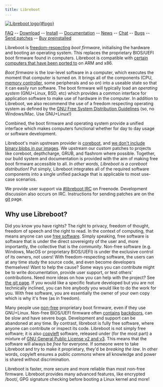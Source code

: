 ```yaml
---
title: Libreboot
...
```


[![Libreboot logo](logo/logo.svg "Canteloupe, the libreboot
mascot"){#logo}](faq.md#who-did-the-logo)

[FAQ](faq.md)                                                               --
[Download](download.md)                                                     --
[Install](docs/install/)                                                    --
[Documentation](docs/)                                                      --
[News](news/)                                                               --
[Chat](https://webchat.freenode.net/?channels=libreboot)                    --
[Bugs](https://notabug.org/libreboot/libreboot/issues)                      --
[Send patches](git.md)                                                      --
[Buy preinstalled](suppliers.md)

Libreboot is [freedom-respecting](https://www.gnu.org/philosophy/free-sw.html)
*boot firmware*, initialising the hardware and booting an operating system.
This replaces the proprietary BIOS/UEFI boot firmware found in computers.
Libreboot is compatible with [certain computers that have
been ported to](docs/hardware/) on ARM and x86.

*Boot firmware* is the low-level software in a computer, which executes the
moment that computer is turned on. It brings all of the components (CPU,
[memory controller](https://en.wikipedia.org/wiki/Memory_controller),
some peripherals and so on) into a useable state so that it can easily run
software. The boot firmware will typically load an *operating system*
(GNU+Linux, BSD, etc) which provides a common interface for application
software to make use of hardware in the computer. In addition to Libreboot, we
also recommend the use of a freedom respecting operating system as defined
by the [GNU Free System Distribution
Guidelines](https://gnu.org/distros/free-system-distribution-guidelines.html)
(so, no Windows/Mac. Use GNU+Linux!)

Combined, the boot firmware and operating system provide a unified interface
which makes computers functional whether for day to day usage or software
development.

Libreboot's main upstream provider is [coreboot](https://www.coreboot.org/),
and [we don't include binary blobs
in our images](docs/#about-the-libreboot-project).
We upstream our custom patches to projects like coreboot,
depthcharge, GRUB, and flashrom where possible. Together, our build system
and documentation is provided with the aim of making free boot firmware
accessible to all. *In other words, Libreboot is a coreboot distribution!* Put
simply, Libreboot integrates all of the required software components into a
single unified package that is applicable to most use-case scenarios.

We provide user support via [\#libreboot
IRC](https://webchat.freenode.net/?channels=libreboot) on Freenode. Development
discussion also occurs on IRC. Instructions for sending patches are
on the [git](git.md) page.

Why use Libreboot?
------------------

Did you know you have rights? The right to privacy, freedom of thought, freedom
of speech and the right to read. In the context of computing, that means anyone
can use [free software](https://www.gnu.org/philosophy/free-sw.html). Simply
speaking, free software is software that is under the direct sovereignty of the
user and, more importantly, the collective that is the *community*. Non-free
software (e.g. Windows, MacOS or proprietary BIOS/UEFI) is under the exclusive
control of its owners, not users! With freedom-respecting software, the users
can at any time study the source code, and even become developers themselves!
Want to help the cause? Some ways you can contribute might be to write
documentation, provide user support, or test others' contributions. Need more
ideas on how you can help with the project? See [the git page](git.md). If you
would like a specific feature developed but you are not technically inclined,
you can hire anybody you would like to do the work for you. With free software,
you are essentially the owner of your own copy which is why it's free (as in
freedom).

Many people use [non-free](https://www.gnu.org/philosophy/proprietary.html)
proprietary boot firmware, even if they use GNU+Linux. Non-free BIOS/UEFI
firmware often [contains](faq.md#intel) [backdoors](faq.md#amd), can be slow
and have severe bugs. Development and support can be abandoned at any time.
By contrast, libreboot is fully free software, where anyone can contribute or
inspect its code. Libreboot is not simply free software; it is also 
[copyleft](http://www.gnu.org/philosophy/copyleft.html) software, released
under (for the most part) a mixture of
[GNU General Public License v2 and v3](http://www.gnu.org/licenses/gpl.html).
This means that the software will always be *free* for everyone. If someone
were to take Libreboot and try to make it proprietary, they'd be *breaking the
law*. In other words, copyleft ensures a public *commons* where all knowledge
and power is shared without discrimination.

Libreboot is faster, more secure and more reliable than most non-free
firmware. Libreboot provides many advanced features, like encrypted
/boot/, GPG signature checking before booting a Linux kernel and more!
